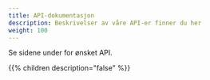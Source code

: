 ```yaml
---
title: API-dokumentasjon
description: Beskrivelser av våre API-er finner du her
weight: 100
---
```


Se sidene under for ønsket API.

{{% children description="false" %}}

